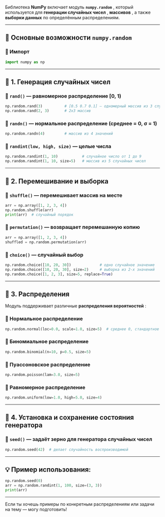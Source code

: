 Библиотека **NumPy** включает модуль  **`numpy.random`** , который используется для  **генерации случайных чисел** ,  **массивов** , а также **выборки данных** по определённым распределениям.

---

## 🎲 Основные возможности `numpy.random`

### 📌 Импорт

```python
import numpy as np
```

---

## 🔹 1. Генерация случайных чисел

### 🔸 `rand()` — равномерное распределение [0, 1)

```python
np.random.rand(3)          # [0.5 0.7 0.1] — одномерный массив из 3 случайных чисел
np.random.rand(2, 3)       # 2x3 массив
```

### 🔸 `randn()` — нормальное распределение (среднее = 0, σ = 1)

```python
np.random.randn(4)         # массив из 4 значений
```

### 🔸 `randint(low, high, size)` — целые числа

```python
np.random.randint(1, 10)           # случайное число от 1 до 9
np.random.randint(1, 10, size=5)   # массив из 5 случайных чисел
```

---

## 🔹 2. Перемешивание и выборка

### 🔸 `shuffle()` — перемешивает массив **на месте**

```python
arr = np.array([1, 2, 3, 4])
np.random.shuffle(arr)
print(arr)  # случайный порядок
```

### 🔸 `permutation()` — возвращает **перемешанную копию**

```python
arr = np.array([1, 2, 3, 4])
shuffled = np.random.permutation(arr)
```

### 🔸 `choice()` — случайный выбор

```python
np.random.choice([10, 20, 30])             # одно случайное значение
np.random.choice([10, 20, 30], size=2)     # выборка из 2-х значений
np.random.choice([1, 2, 3], size=5, replace=True)
```

---

## 🔹 3. Распределения

Модуль поддерживает различные  **распределения вероятностей** :

### 🔸 Нормальное распределение

```python
np.random.normal(loc=0.0, scale=1.0, size=5)  # среднее 0, стандартное отклонение 1
```

### 🔸 Биномиальное распределение

```python
np.random.binomial(n=10, p=0.5, size=5)
```

### 🔸 Пуассоновское распределение

```python
np.random.poisson(lam=3.0, size=5)
```

### 🔸 Равномерное распределение

```python
np.random.uniform(low=1.0, high=5.0, size=4)
```

---

## 🔹 4. Установка и сохранение состояния генератора

### 🔸 `seed()` — задаёт зерно для генератора случайных чисел

```python
np.random.seed(42)  # делает случайность воспроизводимой
```

---

## 💡 Пример использования:

```python
np.random.seed(0)
arr = np.random.randint(1, 100, size=(3, 3))
print(arr)
```

---

Если ты хочешь примеры по конкретным распределениям или задачи на тему — могу подготовить!
